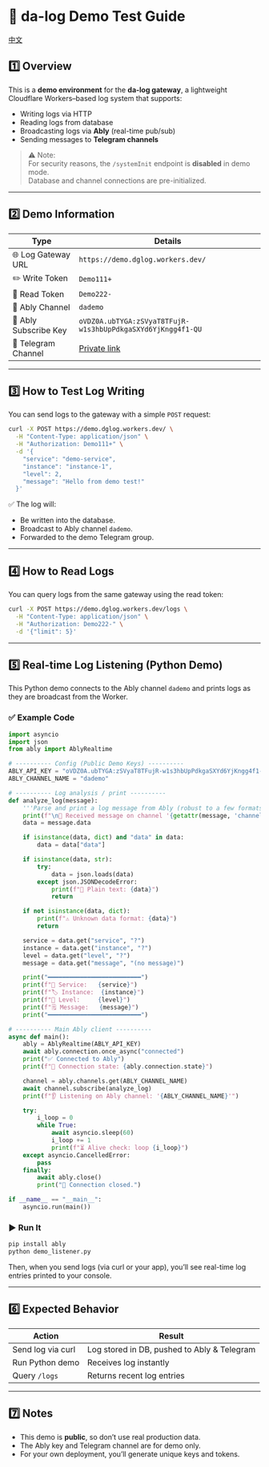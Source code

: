 # 🧪 da-log Demo Test Guide
[中文](./README_CN.md)

## 1️⃣ Overview

This is a **demo environment** for the **da-log gateway**, a lightweight Cloudflare Workers–based log system that supports:
- Writing logs via HTTP
- Reading logs from database
- Broadcasting logs via **Ably** (real-time pub/sub)
- Sending messages to **Telegram channels**

> ⚠️ Note:  
> For security reasons, the `/systemInit` endpoint is **disabled** in demo mode.  
> Database and channel connections are pre-initialized.

---

## 2️⃣ Demo Information

| Type | Details |
|------|----------|
| 🌐 Log Gateway URL | `https://demo.dglog.workers.dev/` |
| ✏️ Write Token | `Demo111+` |
| 📖 Read Token | `Demo222-` |
| 🔔 Ably Channel | `dademo` |
| 🔑 Ably Subscribe Key | `oVDZ0A.ubTYGA:zSVyaT8TFujR-w1s3hbUpPdkgaSXYd6YjKngg4f1-QU` |
| 💬 Telegram Channel | [Private link](https://t.me/+3fbwV28BdZ4wNTk1) |

---

## 3️⃣ How to Test Log Writing

You can send logs to the gateway with a simple `POST` request:

```bash
curl -X POST https://demo.dglog.workers.dev/ \
  -H "Content-Type: application/json" \
  -H "Authorization: Demo111+" \
  -d '{
    "service": "demo-service",
    "instance": "instance-1",
    "level": 2,
    "message": "Hello from demo test!"
  }'
```

✅ The log will:
- Be written into the database.
- Broadcast to Ably channel `dademo`.
- Forwarded to the demo Telegram group.

---

## 4️⃣ How to Read Logs

You can query logs from the same gateway using the read token:

```bash
curl -X POST https://demo.dglog.workers.dev/logs \
  -H "Content-Type: application/json" \
  -H "Authorization: Demo222-" \
  -d '{"limit": 5}'
```

---

## 5️⃣ Real-time Log Listening (Python Demo)

This Python demo connects to the Ably channel `dademo` and prints logs as they are broadcast from the Worker.

### ✅ Example Code

```python
import asyncio
import json
from ably import AblyRealtime

# ---------- Config (Public Demo Keys) ----------
ABLY_API_KEY = "oVDZ0A.ubTYGA:zSVyaT8TFujR-w1s3hbUpPdkgaSXYd6YjKngg4f1-QU"
ABLY_CHANNEL_NAME = "dademo"

# ---------- Log analysis / print ----------
def analyze_log(message):
    '''Parse and print a log message from Ably (robust to a few formats).'''
    print(f"\n📨 Received message on channel '{getattr(message, 'channel', None)}' name='{getattr(message, 'name', None)}'")
    data = message.data

    if isinstance(data, dict) and "data" in data:
        data = data["data"]

    if isinstance(data, str):
        try:
            data = json.loads(data)
        except json.JSONDecodeError:
            print(f"📝 Plain text: {data}")
            return

    if not isinstance(data, dict):
        print(f"⚠️ Unknown data format: {data}")
        return

    service = data.get("service", "?")
    instance = data.get("instance", "?")
    level = data.get("level", "?")
    message = data.get("message", "(no message)")

    print("━━━━━━━━━━━━━━━━━━━━━━━━━━")
    print(f"🧩 Service:   {service}")
    print(f"🏷️ Instance:  {instance}")
    print(f"🔢 Level:     {level}")
    print(f"🗒️ Message:   {message}")
    print("━━━━━━━━━━━━━━━━━━━━━━━━━━")

# ---------- Main Ably client ----------
async def main():
    ably = AblyRealtime(ABLY_API_KEY)
    await ably.connection.once_async("connected")
    print("✅ Connected to Ably")
    print(f"🔗 Connection state: {ably.connection.state}")

    channel = ably.channels.get(ABLY_CHANNEL_NAME)
    await channel.subscribe(analyze_log)
    print(f"👂 Listening on Ably channel: '{ABLY_CHANNEL_NAME}'")

    try:
        i_loop = 0
        while True:
            await asyncio.sleep(60)
            i_loop += 1
            print(f"⏳ Alive check: loop {i_loop}")
    except asyncio.CancelledError:
        pass
    finally:
        await ably.close()
        print("🔌 Connection closed.")

if __name__ == "__main__":
    asyncio.run(main())
```

### ▶️ Run It
```bash
pip install ably
python demo_listener.py
```

Then, when you send logs (via curl or your app), you’ll see real-time log entries printed to your console.

---

## 6️⃣ Expected Behavior

| Action | Result |
|--------|---------|
| Send log via curl | Log stored in DB, pushed to Ably & Telegram |
| Run Python demo | Receives log instantly |
| Query `/logs` | Returns recent log entries |

---

## 7️⃣ Notes

- This demo is **public**, so don’t use real production data.
- The Ably key and Telegram channel are for demo only.
- For your own deployment, you’ll generate unique keys and tokens.
